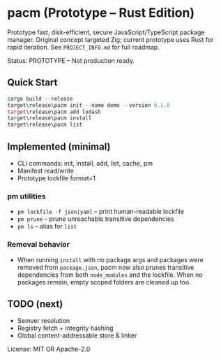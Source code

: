 # pacm (Prototype – Rust Edition)

Prototype fast, disk-efficient, secure JavaScript/TypeScript package manager. Original concept targeted Zig; current prototype uses Rust for rapid iteration. See `PROJECT_INFO.md` for full roadmap.

Status: PROTOTYPE – Not production ready.

## Quick Start
```powershell
cargo build --release
target\release\pacm init --name demo --version 0.1.0
target\release\pacm add lodash
target\release\pacm install
target\release\pacm list
```

## Implemented (minimal)
- CLI commands: init, install, add, list, cache, pm
- Manifest read/write
- Prototype lockfile format=1

### pm utilities
- `pm lockfile -f json|yaml` – print human-readable lockfile
- `pm prune` – prune unreachable transitive dependencies
- `pm ls` – alias for `list`

### Removal behavior
- When running `install` with no package args and packages were removed from `package.json`, pacm now also prunes transitive dependencies from both `node_modules` and the lockfile. When no packages remain, empty scoped folders are cleaned up too.

## TODO (next)
- Semver resolution
- Registry fetch + integrity hashing
- Global content-addressable store & linker

License: MIT OR Apache-2.0
